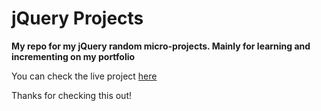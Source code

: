 # jQuery Projects

**My repo for my jQuery random micro-projects. Mainly for learning and incrementing on my portfolio**

You can check the live project <a href="#">here</a>

Thanks for checking this out!
